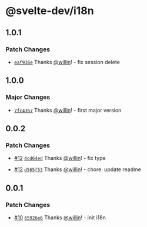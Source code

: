# @svelte-dev/i18n

## 1.0.1

### Patch Changes

- [`eaf936e`](https://github.com/willin/svelte-turbo/commit/eaf936e7758d33e54898da0e1121846e3f2d6e3a) Thanks [@willin](https://github.com/willin)! - fix session delete

## 1.0.0

### Major Changes

- [`7fc4357`](https://github.com/willin/svelte-turbo/commit/7fc4357398b11cc2222438fb617d2aa393f29995) Thanks [@willin](https://github.com/willin)! - first major version

## 0.0.2

### Patch Changes

- [#12](https://github.com/willin/svelte-turbo/pull/12) [`4cd64ed`](https://github.com/willin/svelte-turbo/commit/4cd64ed9a77e1542a5aff0bc47582fb177ebb916) Thanks [@willin](https://github.com/willin)! - fix type

- [#12](https://github.com/willin/svelte-turbo/pull/12) [`d565f53`](https://github.com/willin/svelte-turbo/commit/d565f53f8190bcb5d3197de3269037d8619342c5) Thanks [@willin](https://github.com/willin)! - chore: update readme

## 0.0.1

### Patch Changes

- [#10](https://github.com/willin/svelte-turbo/pull/10) [`65926e6`](https://github.com/willin/svelte-turbo/commit/65926e68c87a07da47b870a3fa3c365095c20a7e) Thanks [@willin](https://github.com/willin)! - init i18n
